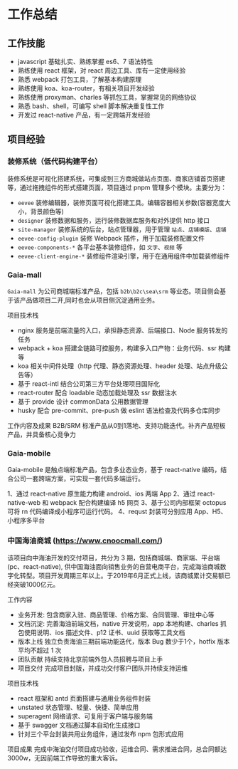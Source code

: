 # 工作总结

## 工作技能

- javascript 基础扎实、熟练掌握 es6、7 语法特性
- 熟练使用 react 框架，对 react 周边工具、库有一定使用经验
- 熟悉 webpack 打包工具，了解基本构建原理
- 熟练使用 koa、koa-router，有相关项目开发经验
- 熟练使用 proxyman、charles 等抓包工具，掌握常见的网络协议
- 熟悉 bash、shell，可编写 shell 脚本解决重复性工作
- 开发过 react-native 产品，有一定跨端开发经验
<!-- - 有一定小程序经验，掌握一套 rn 编译 h5 及小程序方案 -->

## 项目经验

### 装修系统（低代码构建平台）

装修系统是可视化搭建系统，可集成到三方商城做站点页面、商家店铺首页搭建等，通过拖拽组件的形式搭建页面，项目通过
pnpm 管理多个模块。主要分为：

- `eevee` 装修编辑器，装修页面可视化搭建工具。编辑容器相关参数(容器宽度大小，背景颜色等)
- `designer` 装修数据和服务，运行装修数据库服务和对外提供 http 接口
- `site-manager` 装修系统的后台，站点管理器，用于管理 `站点`、`店铺模版`、`店铺`
- `eevee-config-plugin` 装修 Webpack 插件，用于加载装修配置文件
- `eevee-components-*` 各平台基本装修组件，如 `文字`、`视频` 等
- `eevee-client-engine-*` 装修组件渲染引擎，用于在通用组件中加载装修组件

### Gaia-mall

`Gaia-mall` 为公司商城端标准产品，包括 `b2b\b2c\sea\srm` 等业态。项目侧会基于该产品做项目二开,同时也会从项目侧沉淀通用业务。

项目技术栈

- nginx 服务是前端流量的入口，承担静态资源、后端接口、Node 服务转发的任务
- webpack + koa 搭建全链路可控服务，构建多入口产物：业务代码、ssr 构建等
- koa 相关中间件处理（http 代理、静态资源处理、header 处理、站点升级公告等）
- 基于 react-intl 结合公司第三方平台处理项目国际化
- react-router 配合 loadable 动态加载处理及 ssr 数据注水
- 基于 provide 设计 commonData 公用数据管理
- husky 配合 pre-commit、pre-push 做 eslint 语法检查及代码多仓库同步

工作内容及成果
B2B/SRM 标准产品从0到1落地、支持功能迭代。补齐产品短板产品，并具备核心竞争力

### Gaia-mobile

Gaia-mobile 是触点端标准产品，包含多业态业务，基于 react-native 编码，结合公司一套跨端方案，可实现一套代码多端运行。

1、通过 react-native 原生能力构建 android、ios 两端 App
2、通过 react-native-web 和 webpack 配合构建编译 h5 网页
3、基于公司内部框架 octopus 可将 rn 代码编译成小程序可运行代码。
4、requst 封装可分别应用 App、H5、小程序多平台

<!-- ### termix-nu

基于 just、nushell 封装的脚本库。 -->

### 中国海油商城 (https://www.cnoocmall.com/)

该项目向中海油开发的交付项目，共分为 3 期，包括商城端、商家端、平台端 (pc、react-native), 供中国海油面向销售业务的自营电商平台，完成海油商城数字化转型。项目开发周期三年以上。于2019年6月正式上线，该商城累计交易额已经突破1000亿元。

工作内容

- 业务开发: 包含商家入驻、商品管理、价格方案、合同管理、审批中心等
- 文档沉淀: 完善海油前端文档，native 开发说明，app 本地构建、charles 抓包使用说明、ios 描述文件、p12 证书、uuid 获取等工具文档
- 版本上线
独立负责海油三期前端功能迭代，版本 Bug 数少于1个，hotfix 版本平均不超过 1 次
- 团队贡献
持续支持北京前端外包人员招聘与项目上手
- 项目交付
完成项目封版，并成功交付客户团队并持续支持运维

项目技术栈

- react 框架和 antd 页面搭建与通用业务组件封装
- unstated 状态管理、轻量、快捷、简单应用
- superagent 网络请求、可复用于客户端与服务端
- 基于 swagger 文档通过脚本自动化生成接口
- 针对三个平台封装共用业务组件，通过发布 npm 包形式应用

项目成果
完成中海油交付项目成功验收，运维合同、需求推进合同，总合同额达3000w，无因前端工作导致的重大客诉。
